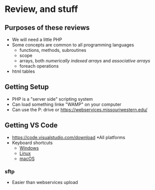 # Review, and stuff

## Purposes of these reviews

* We will need a little PHP
* Some concepts are common to all programming languages
  * functions, methods, subroutines
  * scope
  * arrays, both *numerically indexed arrays* and *associative arrays*
  * foreach operations
* html tables

## Getting Setup

* PHP is a "server side" scripting system
* Can load something linke "WAMP" on your computer
* Can use the P: drive or https://webservices.missouriwestern.edu/
  

## Getting VS Code

* https://code.visualstudio.com/download
  *All platforms
* Keyboard shortcuts
  * [Windows](https://code.visualstudio.com/shortcuts/keyboard-shortcuts-windows.pdf)
  * [Linux](https://code.visualstudio.com/shortcuts/keyboard-shortcuts-linux.pdf)
  * [macOS](https://code.visualstudio.com/shortcuts/keyboard-shortcuts-macos.pdf)

### sftp

* Easier than webservices upload
